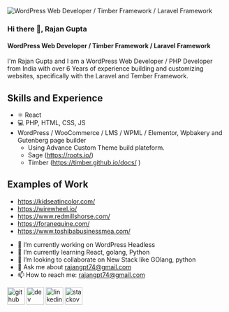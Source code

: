 ![WordPress Web Developer / Timber Framework / Laravel Framework](https://media.licdn.com/dms/image/D4D16AQHRXFM3Lhz8tw/profile-displaybackgroundimage-shrink_350_1400/0/1678003475443?e=1683763200&v=beta&t=M9U7TPF5yNHxgJWPuWS18uDlwgT7ZtJd7JKnrP0ch9g)

### Hi there 👋, Rajan Gupta

#### WordPress Web Developer / Timber Framework / Laravel Framework

I'm Rajan Gupta and I am a WordPress Web Developer / PHP Developer from India with over 6 Years of experience building and customizing websites, specifically with the Laravel and Tember Framework.

## Skills and Experience
* ⚛ React
* 💻 PHP, HTML, CSS, JS
* WordPress / WooCommerce / LMS / WPML / Elementor, Wpbakery and Gutenberg page builder
  * Using Advance Custom Theme build plateform.
  * Sage (https://roots.io/)
  * Timber (https://timber.github.io/docs/ )

## Examples of Work
* https://kidseatincolor.com/
* https://wirewheel.io/
* https://www.redmillshorse.com/
* https://foranequine.com/
* https://www.toshibabusinessmea.com/


- 🔭 I’m currently working on WordPress Headless 
- 🌱 I’m currently learning React, golang, Python 
- 👯 I’m looking to collaborate on New Stack like GOlang, python 
- 💬 Ask me about rajangpt74@gmail.com 
- 📫 How to reach me: rajangpt74@gmail.com 


[<img src='https://cdn.jsdelivr.net/npm/simple-icons@3.0.1/icons/github.svg' alt='github' height='40'>](https://github.com/rajan1308)  [<img src='https://cdn.jsdelivr.net/npm/simple-icons@3.0.1/icons/dev-dot-to.svg' alt='dev' height='40'>](https://dev.to/rajangupta)  [<img src='https://cdn.jsdelivr.net/npm/simple-icons@3.0.1/icons/linkedin.svg' alt='linkedin' height='40'>](https://www.linkedin.com/in/imrajangupta/)  [<img src='https://cdn.jsdelivr.net/npm/simple-icons@3.0.1/icons/stackoverflow.svg' alt='stackoverflow' height='40'>](https://stackoverflow.com/users/rajan-gupta)  

